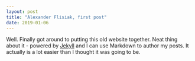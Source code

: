 ```yaml
---
layout: post
title: "Alexander Flisiak, first post"
date: 2019-01-06
---
```


Well. Finally got around to putting this old website together. 
Neat thing about it - powered by [Jekyll](http://jekyllrb.com) and I can use Markdown to author my posts.
It actually is a lot easier than I thought it was going to be.
